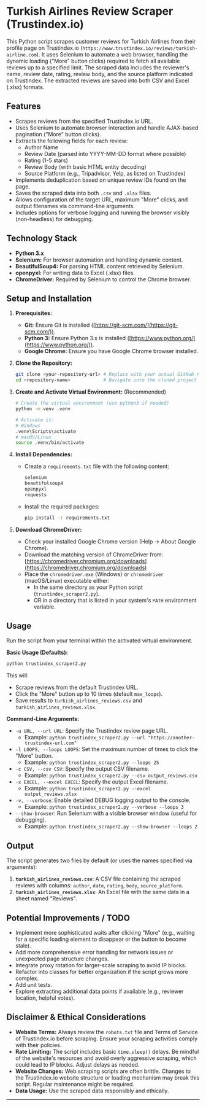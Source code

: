 
# Turkish Airlines Review Scraper (Trustindex.io)

This Python script scrapes customer reviews for Turkish Airlines from their profile page on Trustindex.io (`https://www.trustindex.io/reviews/turkish-airline.com`). It uses Selenium to automate a web browser, handling the dynamic loading ("More" button clicks) required to fetch all available reviews up to a specified limit. The scraped data includes the reviewer's name, review date, rating, review body, and the source platform indicated on Trustindex. The extracted reviews are saved into both CSV and Excel (.xlsx) formats.

## Features

*   Scrapes reviews from the specified Trustindex.io URL.
*   Uses Selenium to automate browser interaction and handle AJAX-based pagination ("More" button clicks).
*   Extracts the following fields for each review:
    *   Author Name
    *   Review Date (parsed into YYYY-MM-DD format where possible)
    *   Rating (1-5 stars)
    *   Review Body (with basic HTML entity decoding)
    *   Source Platform (e.g., Tripadvisor, Yelp, as listed on Trustindex)
*   Implements deduplication based on unique review IDs found on the page.
*   Saves the scraped data into both `.csv` and `.xlsx` files.
*   Allows configuration of the target URL, maximum "More" clicks, and output filenames via command-line arguments.
*   Includes options for verbose logging and running the browser visibly (non-headless) for debugging.

## Technology Stack

*   **Python 3.x**
*   **Selenium:** For browser automation and handling dynamic content.
*   **BeautifulSoup4:** For parsing HTML content retrieved by Selenium.
*   **openpyxl:** For writing data to Excel (.xlsx) files.
*   **ChromeDriver:** Required by Selenium to control the Chrome browser.

## Setup and Installation

1.  **Prerequisites:**
    *   **Git:** Ensure Git is installed ([https://git-scm.com/](https://git-scm.com/)).
    *   **Python 3:** Ensure Python 3.x is installed ([https://www.python.org/](https://www.python.org/)).
    *   **Google Chrome:** Ensure you have Google Chrome browser installed.

2.  **Clone the Repository:**
    ```bash
    git clone <your-repository-url> # Replace with your actual GitHub repo URL
    cd <repository-name>            # Navigate into the cloned project directory
    ```

3.  **Create and Activate Virtual Environment:** (Recommended)
    ```bash
    # Create the virtual environment (use python3 if needed)
    python -m venv .venv

    # Activate it:
    # Windows
    .venv\Scripts\activate
    # macOS/Linux
    source .venv/bin/activate
    ```

4.  **Install Dependencies:**
    *   Create a `requirements.txt` file with the following content:
        ```txt
        selenium
        beautifulsoup4
        openpyxl
        requests 
        ```
    *   Install the required packages:
        ```bash
        pip install -r requirements.txt
        ```

5.  **Download ChromeDriver:**
    *   Check your installed Google Chrome version (Help -> About Google Chrome).
    *   Download the matching version of ChromeDriver from: [https://chromedriver.chromium.org/downloads](https://chromedriver.chromium.org/downloads)
    *   Place the `chromedriver.exe` (Windows) or `chromedriver` (macOS/Linux) executable either:
        *   In the same directory as your Python script (`trustindex_scraper2.py`).
        *   OR in a directory that is listed in your system's `PATH` environment variable.

## Usage

Run the script from your terminal within the activated virtual environment.

**Basic Usage (Defaults):**

```bash
python trustindex_scraper2.py
```

This will:
*   Scrape reviews from the default Trustindex URL.
*   Click the "More" button up to 10 times (default `max_loops`).
*   Save results to `turkish_airlines_reviews.csv` and `turkish_airlines_reviews.xlsx`.

**Command-Line Arguments:**

*   `-u URL, --url URL`: Specify the Trustindex review page URL.
    *   Example: `python trustindex_scraper2.py --url "https://another-trustindex-url.com"`
*   `-l LOOPS, --loops LOOPS`: Set the maximum number of times to click the "More" button.
    *   Example: `python trustindex_scraper2.py --loops 25`
*   `-c CSV, --csv CSV`: Specify the output CSV filename.
    *   Example: `python trustindex_scraper2.py --csv output_reviews.csv`
*   `-x EXCEL, --excel EXCEL`: Specify the output Excel filename.
    *   Example: `python trustindex_scraper2.py --excel output_reviews.xlsx`
*   `-v, --verbose`: Enable detailed DEBUG logging output to the console.
    *   Example: `python trustindex_scraper2.py --verbose --loops 3`
*   `--show-browser`: Run Selenium with a visible browser window (useful for debugging).
    *   Example: `python trustindex_scraper2.py --show-browser --loops 2`

## Output

The script generates two files by default (or uses the names specified via arguments):

1.  **`turkish_airlines_reviews.csv`**: A CSV file containing the scraped reviews with columns: `author`, `date`, `rating`, `body`, `source_platform`.
2.  **`turkish_airlines_reviews.xlsx`**: An Excel file with the same data in a sheet named "Reviews".

## Potential Improvements / TODO

*   Implement more sophisticated waits after clicking "More" (e.g., waiting for a specific loading element to disappear or the button to become stale).
*   Add more comprehensive error handling for network issues or unexpected page structure changes.
*   Integrate proxy rotation for larger-scale scraping to avoid IP blocks.
*   Refactor into classes for better organization if the script grows more complex.
*   Add unit tests.
*   Explore extracting additional data points if available (e.g., reviewer location, helpful votes).

## Disclaimer & Ethical Considerations

*   **Website Terms:** Always review the `robots.txt` file and Terms of Service of Trustindex.io before scraping. Ensure your scraping activities comply with their policies.
*   **Rate Limiting:** The script includes basic `time.sleep()` delays. Be mindful of the website's resources and avoid overly aggressive scraping, which could lead to IP blocks. Adjust delays as needed.
*   **Website Changes:** Web scraping scripts are often brittle. Changes to the Trustindex.io website structure or loading mechanism may break this script. Regular maintenance might be required.
*   **Data Usage:** Use the scraped data responsibly and ethically.

---
